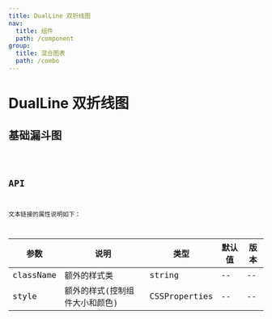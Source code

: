 ```yaml
---
title: DualLine 双折线图
nav:
  title: 组件
  path: /component
group:
  title: 混合图表
  path: /combo
---
```


# DualLine 双折线图

## 基础漏斗图

<code src="./demo/simple.tsx" />

## API

文本链接的属性说明如下：

| 参数      | 说明                           | 类型          | 默认值 | 版本 |
| --------- | ------------------------------ | ------------- | ------ | ---- |
| className | 额外的样式类                   | string        | --     | --   |
| style     | 额外的样式(控制组件大小和颜色) | CSSProperties | --     | --   |
